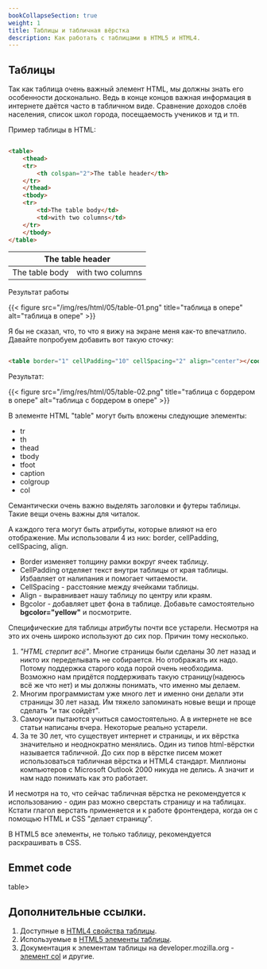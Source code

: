 ```yaml
---
bookCollapseSection: true 
weight: 1 
title: Таблицы и табличная вёрстка 
description: Как работать с таблицами в HTML5 и HTML4.
---
```


## Таблицы

Так как таблица очень важный элемент HTML, мы должны знать его особенности досконально. Ведь в конце концов важная
информация в интернете даётся часто в табличном виде. Сравнение доходов слоёв населения, список школ города,
посещаемость учеников и тд и тп.

Пример таблицы в HTML:

```HTML

<table>
    <thead>
    <tr>
        <th colspan="2">The table header</th>
    </tr>
    </thead>
    <tbody>
    <tr>
        <td>The table body</td>
        <td>with two columns</td>
    </tr>
    </tbody>
</table>
```

<html>
<table>
    <thead>
        <tr>
            <th colspan="2">The table header</th>
        </tr>
    </thead>
    <tbody>
        <tr>
            <td>The table body</td>
            <td>with two columns</td>
        </tr>
    </tbody>
</table>
</html>

Результат работы

{{< figure src="/img/res/html/05/table-01.png" title="таблица в опере" alt="таблица в опере" >}}

Я бы не сказал, что, то что я вижу на экране меня как-то впечатлило. Давайте попробуем добавить вот такую сточку:

```HTML

<table border="1" cellPadding="10" cellSpacing="2" align="center"></code>
```

Результат:

{{< figure src="/img/res/html/05/table-02.png" title="таблица с бордером в опере" alt="таблица с бордером в опере" >}}

В элементе HTML "table" могут быть вложены следующие элементы:

- tr
- th
- thead
- tbody
- tfoot
- caption
- colgroup
- col

Семантически очень важно выделять заголовки и футеры таблицы. Такие вещи очень важны для читалок.

А каждого тега могут быть атрибуты, которые влияют на его отображение. Мы использовали 4 из них: border, cellPadding, cellSpacing, align.

- Border изменяет толщину рамки вокруг ячеек таблицу.
- CellPadding отделяет текст внутри таблицы от края таблицы. Избавляет от налипания и помогает читаемости.
- CellSpacing - расстояние между ячейками таблицы.
- Align - выравнивает нашу таблицу по центру или краям.
- Bgcolor - добавляет цвет фона в таблице. Добавьте самостоятельно **bgcolor="yellow"** и посмотрите.

Специфические для таблицы атрибуты почти все устарели. Несмотря на это их очень широко используют до сих пор. Причин тому несколько.

1. *"HTML стерпит всё"*. Многие страницы были сделаны 30 лет назад и никто их переделывать не собирается. Но отображать их надо. Потому поддержка старого кода порой очень необходима. Возможно нам придётся поддерживать такую страницу(надеюсь всё же что нет) и мы должны понимать, что именно мы делаем.
2. Многим программистам уже много лет и именно они делали эти страницы 30 лет назад. Им тяжело запоминать новые вещи и проще сделать "и так сойдёт".
3. Самоучки пытаются учиться самостоятельно. А в интернете не все статьи написаны вчера. Некоторые реально устарели.
4. За те 30 лет, что существует интернет и страницы, и их вёрстка значительно и неоднократно менялись. Один из типов html-вёрстки называется табличной. До сих пор в вёрстке писем может использоваться табличная вёрстка и HTML4 стандарт. Миллионы компьютеров с Microsoft Outlook 2000 никуда не делись. А значит и нам надо понимать как это работает.

И несмотря на то, что сейчас табличная вёрстка не рекомендуется к использованию - один раз можно сверстать страницу и на таблицах. Кстати глагол верстать применяется и к работе фронтендера, когда он с помощью HTML и CSS "делает страницу".

В HTML5 все элементы, не только таблицу, рекомендуется раскрашивать в CSS.

## Emmet code

table>

## Дополнительные ссылки.

1. Доступные в [HTML4 свойства таблицы](https://www.w3.org/TR/html4/struct/tables.html).
2. Используемые в [HTML5 элементы таблицы](https://www.w3.org/TR/html52/tabular-data.html#tabular-data).
3. Документация к элементам таблицы на developer.mozilla.org - [элемент col](https://developer.mozilla.org/en-US/docs/Web/HTML/Element/col) и другие.
